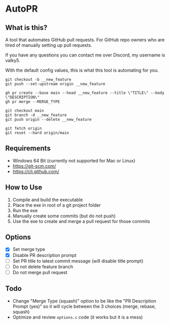 # AutoPR

## What is this?
A tool that automates GitHub pull requests. For GitHub repo owners who are tired of manually setting up pull requests.

If you have any questions you can contact me over Discord, my username is valky5.

With the default config values, this is what this tool is automating for you.
```
git checkout -b __new_feature
git push --set-upstream origin __new_feature

gh pr create --base main --head __new_feature --title \"TITLE\" --body \"DESCRIPTION\"
gh pr merge --MERGE_TYPE

git checkout main
git branch -d __new_feature
git push origin --delete __new_feature

git fetch origin
git reset --hard origin/main
```

## Requirements
- Windows 64 Bit (currently not supported for Mac or Linux)
- https://git-scm.com/
- https://cli.github.com/

## How to Use
1. Compile and build the executable
2. Place the exe in root of a git project folder
3. Run the exe
4. Manually create some commits (but do not push)
5. Use the exe to create and merge a pull request for those commits

## Options
- [x] Set merge type
- [x] Disable PR description prompt
- [ ] Set PR title to latest commit message (will disable title prompt)
- [ ] Do not delete feature branch
- [ ] Do not merge pull request

## Todo
- Change "Merge Type (squash)" option to be like the "PR Description Prompt (yes)" so it will cycle between the 3 choices (merge, rebase, squash)
- Optimize and review `options.c` code (it works but it is a mess)
